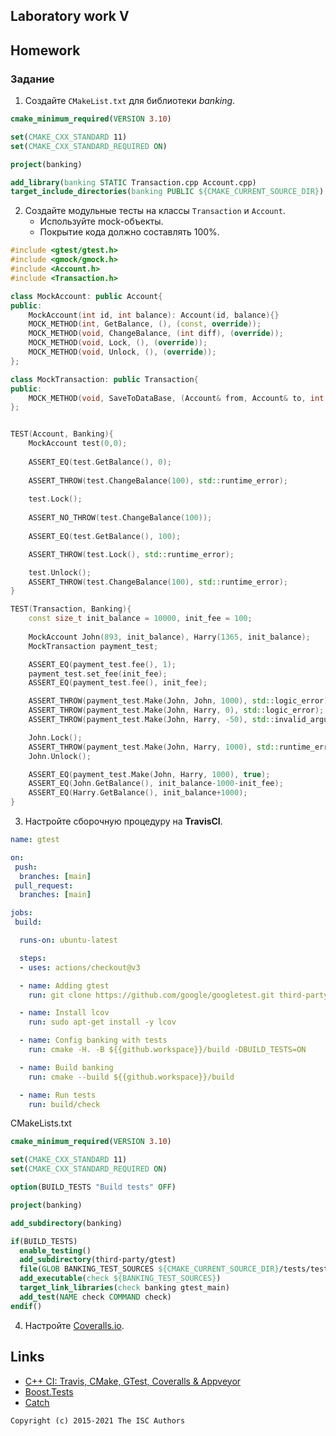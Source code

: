 ## Laboratory work V

## Homework

### Задание

1. Создайте `CMakeList.txt` для библиотеки *banking*.
```cmake
cmake_minimum_required(VERSION 3.10)

set(CMAKE_CXX_STANDARD 11)
set(CMAKE_CXX_STANDARD_REQUIRED ON)

project(banking)

add_library(banking STATIC Transaction.cpp Account.cpp)
target_include_directories(banking PUBLIC ${CMAKE_CURRENT_SOURCE_DIR})
```

2. Создайте модульные тесты на классы `Transaction` и `Account`.
    * Используйте mock-объекты.
    * Покрытие кода должно составлять 100%.
```cpp
#include <gtest/gtest.h>
#include <gmock/gmock.h>
#include <Account.h>
#include <Transaction.h>

class MockAccount: public Account{
public:
    MockAccount(int id, int balance): Account(id, balance){}
    MOCK_METHOD(int, GetBalance, (), (const, override)); 
    MOCK_METHOD(void, ChangeBalance, (int diff), (override)); 
    MOCK_METHOD(void, Lock, (), (override)); 
    MOCK_METHOD(void, Unlock, (), (override)); 
};

class MockTransaction: public Transaction{
public:
    MOCK_METHOD(void, SaveToDataBase, (Account& from, Account& to, int sum), (override));
};


TEST(Account, Banking){
    MockAccount test(0,0);
    
    ASSERT_EQ(test.GetBalance(), 0);
    
    ASSERT_THROW(test.ChangeBalance(100), std::runtime_error);
    
    test.Lock();
    
    ASSERT_NO_THROW(test.ChangeBalance(100));
    
    ASSERT_EQ(test.GetBalance(), 100);

    ASSERT_THROW(test.Lock(), std::runtime_error);

    test.Unlock();
    ASSERT_THROW(test.ChangeBalance(100), std::runtime_error);
}

TEST(Transaction, Banking){
    const size_t init_balance = 10000, init_fee = 100;
    
    MockAccount John(893, init_balance), Harry(1365, init_balance);
    MockTransaction payment_test;

    ASSERT_EQ(payment_test.fee(), 1);
    payment_test.set_fee(init_fee);
    ASSERT_EQ(payment_test.fee(), init_fee);

    ASSERT_THROW(payment_test.Make(John, John, 1000), std::logic_error);
    ASSERT_THROW(payment_test.Make(John, Harry, 0), std::logic_error);
    ASSERT_THROW(payment_test.Make(John, Harry, -50), std::invalid_argument);

    John.Lock();
    ASSERT_THROW(payment_test.Make(John, Harry, 1000), std::runtime_error);
    John.Unlock();

    ASSERT_EQ(payment_test.Make(John, Harry, 1000), true);
    ASSERT_EQ(John.GetBalance(), init_balance-1000-init_fee);
    ASSERT_EQ(Harry.GetBalance(), init_balance+1000);
}
```

3. Настройте сборочную процедуру на **TravisCI**.
```yml
name: gtest

on:
 push:
  branches: [main]
 pull_request:
  branches: [main]

jobs:
 build:

  runs-on: ubuntu-latest

  steps:
  - uses: actions/checkout@v3

  - name: Adding gtest
    run: git clone https://github.com/google/googletest.git third-party/gtest

  - name: Install lcov
    run: sudo apt-get install -y lcov

  - name: Config banking with tests
    run: cmake -H. -B ${{github.workspace}}/build -DBUILD_TESTS=ON

  - name: Build banking
    run: cmake --build ${{github.workspace}}/build

  - name: Run tests
    run: build/check
```

CMakeLists.txt
```cmake
cmake_minimum_required(VERSION 3.10)

set(CMAKE_CXX_STANDARD 11)
set(CMAKE_CXX_STANDARD_REQUIRED ON)

option(BUILD_TESTS "Build tests" OFF)

project(banking)

add_subdirectory(banking)

if(BUILD_TESTS)
  enable_testing()
  add_subdirectory(third-party/gtest)
  file(GLOB BANKING_TEST_SOURCES ${CMAKE_CURRENT_SOURCE_DIR}/tests/tests.cpp)
  add_executable(check ${BANKING_TEST_SOURCES})
  target_link_libraries(check banking gtest_main)
  add_test(NAME check COMMAND check)
endif()
```
4. Настройте [Coveralls.io](https://coveralls.io/).

## Links

- [C++ CI: Travis, CMake, GTest, Coveralls & Appveyor](http://david-grs.github.io/cpp-clang-travis-cmake-gtest-coveralls-appveyor/)
- [Boost.Tests](http://www.boost.org/doc/libs/1_63_0/libs/test/doc/html/)
- [Catch](https://github.com/catchorg/Catch2)

```
Copyright (c) 2015-2021 The ISC Authors
```
